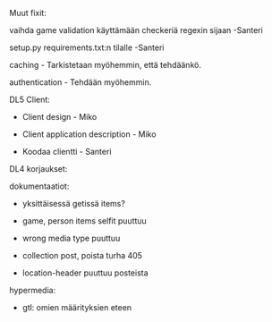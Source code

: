 
Muut fixit:

vaihda game validation käyttämään checkeriä regexin sijaan -Santeri

setup.py requirements.txt:n tilalle -Santeri

caching - Tarkistetaan myöhemmin, että tehdäänkö.

authentication - Tehdään myöhemmin.


DL5 Client:

- Client design - Miko

- Client application description - Miko

- Koodaa clientti - Santeri


DL4 korjaukset:

dokumentaatiot:
- yksittäisessä getissä items?

- game, person items selfit puuttuu

- wrong media type puuttuu

- collection post, poista turha 405

- location-header puuttuu posteista

hypermedia:
- gtl: omien määrityksien eteen